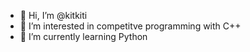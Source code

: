 - 👋 Hi, I’m @kitkiti
- 👀 I’m interested in competitve programming with C++
- 🌱 I’m currently learning Python

<!---
kitkiti/kitkiti is a ✨ special ✨ repository because its `README.md` (this file) appears on your GitHub profile.
You can click the Preview link to take a look at your changes.
--->
